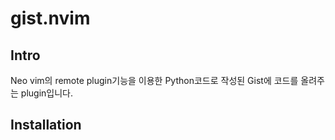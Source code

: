 # gist.nvim

## Intro

Neo vim의 remote plugin기능을 이용한 Python코드로 작성된 Gist에 코드를 올려주는 plugin입니다.

## Installation

```vim
```
